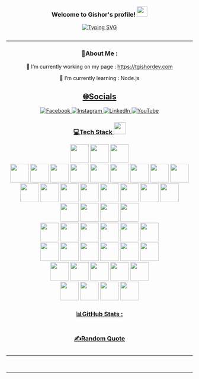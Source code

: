 <html>
<section class="content"><article class="markdown-section" id="main"><h3 align="center">
  
  Welcome to Gishor's profile!
  <img src="https://media.giphy.com/media/hvRJCLFzcasrR4ia7z/giphy.gif" width="28">
</h3>
<p align="center">
<a href="https://github.com/tgishor"><img src="https://readme-typing-svg.herokuapp.com?font=Pacifico&size=30&pause=999&color=0E71F7&center=true&vCenter=true&width=327&height=63&lines=I'm+a+Web+Developer;I'm+a+Flutter+Developer;I'm+a+Graphics+Designer" alt="Typing SVG" /></a>
</p>
<p align="center"><img src="https://komarev.com/ghpvc/?username=tgishor&amp;label=Visitors+Count&amp;color=brightgreen" alt=""></p>
<hr>
<div align="center">
  
# 💫About Me :
🔭 I’m currently working on my page : https://tgishordev.com
  
🌱 I’m currently learning : Node.js

  <h2 id="🌐socials">
    <a href="#/templates/CodeWhiteWeb?id=%f0%9f%8c%90socials" data-id="🌐socials" class="anchor">
          <span>🌐Socials</span>
    </a>
  </h2>
  <p>
  <a href="https://www.facebook.com/gishor.thavakumar.7/" target="_blank" rel="noopener">
    <a href="https://reddit.com/user/CodeWhiteWeb" target="_blank" rel="noopener">
      <img src="https://img.shields.io/badge/Facebook-1877F2?style=for-the-badge&logo=facebook&logoColor=white" data-origin=" 	https://img.shields.io/badge/Facebook-1877F2?style=for-the-badge&logo=facebook&logoColor=white" alt="Facebook">
    </a> 
    <a href="https://reddit.com/user/CodeWhiteWeb" target="_blank" rel="noopener">
      <img src="https://img.shields.io/badge/Instagram-E4405F?style=for-the-badge&logo=instagram&logoColor=white" data-origin="https://img.shields.io/badge/Instagram-%23FF4500.svg?logo=Instagram&amp;logoColor=white" alt="Instagram">
    </a> 
    <a href="https://twitch.tv/code_white_web" target="_blank" rel="noopener">
      <img src="https://img.shields.io/badge/LinkedIn-0077B5?style=for-the-badge&logo=linkedin&logoColor=white" data-origin="https://img.shields.io/badge/LinkedIn-0077B5?style=for-the-badge&logo=linkedin&logoColor=white" alt="LinkedIn">
    </a> 
    <a href="https://youtube.com/c/CodeWhiteWeb" target="_blank" rel="noopener">
      <img src="https://img.shields.io/badge/website-000000?style=for-the-badge&logo=About.me&logoColor=white" data-origin="https://img.shields.io/badge/website-000000?style=for-the-badge&logo=About.me&logoColor=white" alt="YouTube">
    </a> 
  
  </p>
  
  <h1 id="💻tech-stack-">
    <a href="#/templates/CodeWhiteWeb?id=%f0%9f%92%bbtech-stack-" data-id="💻tech-stack-" class="anchor"><span>💻Tech Stack <img src="https://media2.giphy.com/media/QssGEmpkyEOhBCb7e1/giphy.gif?cid=ecf05e47a0n3gi1bfqntqmob8g9aid1oyj2wr3ds3mg700bl&amp;rid=giphy.gif" width="32px"></span></a>
  </h1>
  
  <p>
    <img src="https://cdn.jsdelivr.net/gh/devicons/devicon/icons/html5/html5-original.svg" width="50px"/>
    <img src="https://cdn.jsdelivr.net/gh/devicons/devicon/icons/css3/css3-original.svg" width="50px"/>
    <img src="https://cdn.jsdelivr.net/gh/devicons/devicon/icons/javascript/javascript-original.svg" width="50px"/>
      <br>
    <img src="https://cdn.jsdelivr.net/gh/devicons/devicon/icons/csharp/csharp-original.svg" width="50px"/>
    <img src="https://cdn.jsdelivr.net/gh/devicons/devicon/icons/php/php-original.svg" width="50px"/>
    <img src="https://cdn.jsdelivr.net/gh/devicons/devicon/icons/dart/dart-original-wordmark.svg" width="50px"/>
    <img src="https://cdn.jsdelivr.net/gh/devicons/devicon/icons/flutter/flutter-original.svg" width="50px"/>
    <img src="https://cdn.jsdelivr.net/gh/devicons/devicon/icons/java/java-original-wordmark.svg" width="50px"/>
    <img src="https://cdn.jsdelivr.net/gh/devicons/devicon/icons/python/python-original-wordmark.svg" width="50px"/>
    <img src="https://cdn.jsdelivr.net/gh/devicons/devicon/icons/nodejs/nodejs-original-wordmark.svg" width="50px"/>
    <img src="https://cdn.jsdelivr.net/gh/devicons/devicon/icons/wordpress/wordpress-original.svg" width="50px" />
    <img src="https://cdn.jsdelivr.net/gh/devicons/devicon/icons/arduino/arduino-original-wordmark.svg"  width="50px"/>
      <br>
    <img src="https://cdn.jsdelivr.net/gh/devicons/devicon/icons/sass/sass-original.svg" width="50px" />
    <img src="https://cdn.jsdelivr.net/gh/devicons/devicon/icons/bootstrap/bootstrap-original-wordmark.svg" width="50px"/>
    <img src="https://cdn.jsdelivr.net/gh/devicons/devicon/icons/codeigniter/codeigniter-plain-wordmark.svg" width="50px"/>
    <img src="https://cdn.jsdelivr.net/gh/devicons/devicon/icons/dotnetcore/dotnetcore-original.svg" width="50px"/>
    <img src="https://cdn.jsdelivr.net/gh/devicons/devicon/icons/jquery/jquery-plain-wordmark.svg" width="50px"/>
    <img src="https://cdn.jsdelivr.net/gh/devicons/devicon/icons/laravel/laravel-plain-wordmark.svg" width="50px"/>
    <img src="https://cdn.jsdelivr.net/gh/devicons/devicon/icons/materialui/materialui-original.svg" width="50px"/>
    <img src="https://cdn.jsdelivr.net/gh/devicons/devicon/icons/less/less-plain-wordmark.svg" width="50px" />
      <br>
    <img src="https://cdn.jsdelivr.net/gh/devicons/devicon/icons/firebase/firebase-plain-wordmark.svg" width="50px"/>
    <img src="https://cdn.jsdelivr.net/gh/devicons/devicon/icons/mysql/mysql-original-wordmark.svg" width="50px"/>
    <img src="https://cdn.jsdelivr.net/gh/devicons/devicon/icons/microsoftsqlserver/microsoftsqlserver-plain-wordmark.svg" width="50px"/>
    <img src="https://cdn.jsdelivr.net/gh/devicons/devicon/icons/postgresql/postgresql-plain-wordmark.svg" width="50px" />
       <br>
    <img src="https://cdn.jsdelivr.net/gh/devicons/devicon/icons/androidstudio/androidstudio-original.svg" width="50px"/>
    <img src="https://cdn.jsdelivr.net/gh/devicons/devicon/icons/android/android-original-wordmark.svg" width="50px"/>
    <img src="https://cdn.jsdelivr.net/gh/devicons/devicon/icons/googlecloud/googlecloud-original.svg" width="50px"/>
    <img src="https://cdn.jsdelivr.net/gh/devicons/devicon/icons/linux/linux-original.svg" width="50px"/>
    <img src="https://cdn.jsdelivr.net/gh/devicons/devicon/icons/chrome/chrome-original.svg" width="50px"/>
    <img src="https://cdn.jsdelivr.net/gh/devicons/devicon/icons/firefox/firefox-original.svg" width="50px"/>
      <br>
    <img src="https://cdn.jsdelivr.net/gh/devicons/devicon/icons/apache/apache-original-wordmark.svg" width="50px"/>
    <img src="https://cdn.jsdelivr.net/gh/devicons/devicon/icons/git/git-plain-wordmark.svg" width="50px"/>
    <img src="https://cdn.jsdelivr.net/gh/devicons/devicon/icons/babel/babel-original.svg" width="50px"/>
    <img src="https://cdn.jsdelivr.net/gh/devicons/devicon/icons/composer/composer-original.svg" width="50px"/>
    <img src="https://cdn.jsdelivr.net/gh/devicons/devicon/icons/npm/npm-original-wordmark.svg" width="50px"/>
    <img src="https://cdn.jsdelivr.net/gh/devicons/devicon/icons/bash/bash-original.svg" width="50px" />
      <br>
    <img src="https://cdn.jsdelivr.net/gh/devicons/devicon/icons/illustrator/illustrator-plain.svg" width="50px"/>
    <img src="https://cdn.jsdelivr.net/gh/devicons/devicon/icons/photoshop/photoshop-plain.svg" width="50px"/>
    <img src="https://cdn.jsdelivr.net/gh/devicons/devicon/icons/premierepro/premierepro-original.svg" width="50px"/>
    <img src="https://cdn.jsdelivr.net/gh/devicons/devicon/icons/aftereffects/aftereffects-original.svg" width="50px" />
    <img src="https://cdn.jsdelivr.net/gh/devicons/devicon/icons/xd/xd-plain.svg" width="50px"/>
      <br>
    <img src="https://cdn.jsdelivr.net/gh/devicons/devicon/icons/visualstudio/visualstudio-plain.svg" width="50px"/>
    <img src="https://cdn.jsdelivr.net/gh/devicons/devicon/icons/vscode/vscode-original.svg" width="50px"/>
    <img src="https://cdn.jsdelivr.net/gh/devicons/devicon/icons/unity/unity-original-wordmark.svg" width="50px" />
    <img src="https://cdn.jsdelivr.net/gh/devicons/devicon/icons/spss/spss-original.svg" width="50px" />
    <br>
<!--     <img src="https://cdn.jsdelivr.net/gh/devicons/devicon/icons/androidstudio/androidstudio-original-wordmark.svg" width="80px"/>
    <img src="https://img.shields.io/badge/.NET-512BD4?logo=dotnet&logoColor=fff&style=flat" alt=".NET Badge">
    <img src="https://img.shields.io/badge/.NET-512BD4?logo=dotnet&logoColor=fff&style=flat-square" alt=".NET Badge">
    <img src="https://img.shields.io/badge/html5-%23E34F26.svg?style=for-the-badge&amp;logo=html5&amp;logoColor=white" data-origin="https://img.shields.io/badge/html5-%23E34F26.svg?style=for-the-badge&amp;logo=html5&amp;logoColor=white" alt="HTML5"> 
    <img src="https://img.shields.io/badge/javascript-%23323330.svg?style=for-the-badge&amp;logo=javascript&amp;logoColor=%23F7DF1E" data-origin="https://img.shields.io/badge/javascript-%23323330.svg?style=for-the-badge&amp;logo=javascript&amp;logoColor=%23F7DF1E" alt="JavaScript"> 
    <img src="https://img.shields.io/badge/css3-%231572B6.svg?style=for-the-badge&amp;logo=css3&amp;logoColor=white" data-origin="https://img.shields.io/badge/css3-%231572B6.svg?style=for-the-badge&amp;logo=css3&amp;logoColor=white" alt="CSS3"> 
    <img src="https://img.shields.io/badge/.NET-512BD4?logo=dotnet&logoColor=fff&style=plastic" data-origin="https://img.shields.io/badge/.NET-512BD4?logo=dotnet&logoColor=fff&style=plastic" alt=".net"> 
    <img src="https://img.shields.io/badge/netlify-%23000000.svg?style=for-the-badge&amp;logo=netlify&amp;logoColor=#00C7B7" data-origin="https://img.shields.io/badge/netlify-%23000000.svg?style=for-the-badge&amp;logo=netlify&amp;logoColor=#00C7B7" alt="Netlify"> 
    <img src="https://img.shields.io/badge/glitch-%233333FF.svg?style=for-the-badge&amp;logo=glitch&amp;logoColor=white" data-origin="https://img.shields.io/badge/glitch-%233333FF.svg?style=for-the-badge&amp;logo=glitch&amp;logoColor=white" alt="Glitch"> 
    <img src="https://img.shields.io/badge/Cloudflare-F38020?style=for-the-badge&amp;logo=Cloudflare&amp;logoColor=white" data-origin="https://img.shields.io/badge/Cloudflare-F38020?style=for-the-badge&amp;logo=Cloudflare&amp;logoColor=white" alt="Cloudflare"> 
    <img src="https://img.shields.io/badge/vercel-%23000000.svg?style=for-the-badge&amp;logo=vercel&amp;logoColor=white" data-origin="https://img.shields.io/badge/vercel-%23000000.svg?style=for-the-badge&amp;logo=vercel&amp;logoColor=white" alt="Vercel"> 
    <img src="https://img.shields.io/badge/NPM-%23000000.svg?style=for-the-badge&amp;logo=npm&amp;logoColor=white" data-origin="https://img.shields.io/badge/NPM-%23000000.svg?style=for-the-badge&amp;logo=npm&amp;logoColor=white" alt="NPM"> 
    <img src="https://img.shields.io/badge/Next-black?style=for-the-badge&amp;logo=next.js&amp;logoColor=white" data-origin="https://img.shields.io/badge/Next-black?style=for-the-badge&amp;logo=next.js&amp;logoColor=white" alt="Next JS"> 
    <img src="https://img.shields.io/badge/node.js-6DA55F?style=for-the-badge&amp;logo=node.js&amp;logoColor=white" data-origin="https://img.shields.io/badge/node.js-6DA55F?style=for-the-badge&amp;logo=node.js&amp;logoColor=white" alt="NodeJS"> 
    <img src="https://img.shields.io/badge/Pug-FFF?style=for-the-badge&amp;logo=pug&amp;logoColor=A86454" data-origin="https://img.shields.io/badge/Pug-FFF?style=for-the-badge&amp;logo=pug&amp;logoColor=A86454" alt="Pug"> 
    <img src="https://img.shields.io/badge/tailwindcss-%2338B2AC.svg?style=for-the-badge&amp;logo=tailwind-css&amp;logoColor=white" data-origin="https://img.shields.io/badge/tailwindcss-%2338B2AC.svg?style=for-the-badge&amp;logo=tailwind-css&amp;logoColor=white" alt="TailwindCSS"> 
    <img src="https://img.shields.io/badge/yarn-%232C8EBB.svg?style=for-the-badge&amp;logo=yarn&amp;logoColor=white" data-origin="https://img.shields.io/badge/yarn-%232C8EBB.svg?style=for-the-badge&amp;logo=yarn&amp;logoColor=white" alt="Yarn"> 
    <img src="https://img.shields.io/badge/MongoDB-%234ea94b.svg?style=for-the-badge&amp;logo=mongodb&amp;logoColor=white" data-origin="https://img.shields.io/badge/MongoDB-%234ea94b.svg?style=for-the-badge&amp;logo=mongodb&amp;logoColor=white" alt="MongoDB"> 
    <img src="https://img.shields.io/badge/adobeillustrator-%23FF9A00.svg?style=for-the-badge&amp;logo=adobeillustrator&amp;logoColor=white" data-origin="https://img.shields.io/badge/adobeillustrator-%23FF9A00.svg?style=for-the-badge&amp;logo=adobeillustrator&amp;logoColor=white" alt="Adobe Illustrator"> 
    <img src="https://img.shields.io/badge/adobephotoshop-%2331A8FF.svg?style=for-the-badge&amp;logo=adobephotoshop&amp;logoColor=white" data-origin="https://img.shields.io/badge/adobephotoshop-%2331A8FF.svg?style=for-the-badge&amp;logo=adobephotoshop&amp;logoColor=white" alt="Adobe Photoshop"> 
    <img src="https://img.shields.io/badge/Canva-%2300C4CC.svg?style=for-the-badge&amp;logo=Canva&amp;logoColor=white" data-origin="https://img.shields.io/badge/Canva-%2300C4CC.svg?style=for-the-badge&amp;logo=Canva&amp;logoColor=white" alt="Canva"> 
    <img src="https://img.shields.io/badge/docker-%230db7ed.svg?style=for-the-badge&amp;logo=docker&amp;logoColor=white" data-origin="https://img.shields.io/badge/docker-%230db7ed.svg?style=for-the-badge&amp;logo=docker&amp;logoColor=white" alt="Docker">
  </p> -->
  
  <h1 id="📊github-stats-">
  <a href="#/templates/CodeWhiteWeb?id=%f0%9f%93%8agithub-stats-" data-id="📊github-stats-" class="anchor"><span>📊GitHub Stats :</span></a>
  </h1>
  
  <p>
    <img src="https://github-readme-stats.vercel.app/api?username=tgishor&amp;theme=radical&amp;hide_border=false&amp;include_all_commits=false&amp;count_private=false" data-origin="https://github-readme-stats.vercel.app/api?username=tgishor&amp;theme=radical&amp;hide_border=false&amp;include_all_commits=false&amp;count_private=false" alt="">
    <br>
<img src="https://github-readme-streak-stats.herokuapp.com/?user=tgishor&amp;theme=radical&amp;hide_border=false" data-origin="https://github-readme-streak-stats.herokuapp.com/?user=tgishor&amp;theme=radical&amp;hide_border=false" alt="">
    <br>
<img src="https://github-readme-stats.vercel.app/api/top-langs/?username=tgishor&amp;theme=radical&amp;hide_border=false&amp;include_all_commits=false&amp;count_private=false&amp;layout=compact" data-origin="https://github-readme-stats.vercel.app/api/top-langs/?username=tgishor&amp;theme=radical&amp;hide_border=false&amp;include_all_commits=false&amp;count_private=false&amp;layout=compact" alt="">
  </p>
  
<h3 id="✍️random-dev-quote">
  
  <a href="#/templates/CodeWhiteWeb?id=%e2%9c%8d%ef%b8%8frandom-dev-quote" data-id="✍️random-dev-quote" class="anchor"><span>✍️Random Quote</span></a>
  
  </h3><p><img src="https://quotes-github-readme.vercel.app/api?quote=The%20road%20to%20success%20is%20always%20under%20contruction&amp;type=horizontal&amp;theme=algolia" data-origin="https://quotes-github-readme.vercel.app/api?quote=The%20road%20to%20success%20is%20always%20under%20contruction&amp;type=horizontal&amp;theme=algolia" alt=""></p>
<hr>
  <p>
    <img src="https://forthebadge.com/images/badges/built-with-love.svg" data-origin="https://forthebadge.com/images/badges/built-with-love.svg" alt="">
    <img src="https://random-gishor.grandstarhall.com/designed-by-gishor-t.svg" alt="">
    <img src="https://random-gishor.grandstarhall.com/powered-by-gb-web.svg" data-origin="https://forthebadge.com/images/badges/uses-brains.svg" alt="">
    
  </p>
<hr>
  </div>
</article></section>
</html>
